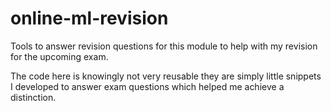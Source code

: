 # online-ml-revision
Tools to answer revision questions for this module to help with my revision for the upcoming exam.

The code here is knowingly not very reusable they are simply little snippets I developed to answer exam questions which helped me achieve a distinction.
